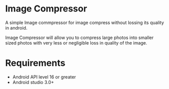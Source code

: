 Image Compressor
======
A simple Image commpressor for image compress without lossing its quality in android.

Image Compressor will allow you to compress large photos into smaller sized photos with very less or negligible loss in quality of the image.

# Requirements

- Android API level 16 or greater
- Android studio 3.0+
